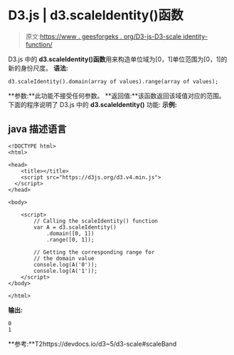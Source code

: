 # D3.js | d3.scaleIdentity()函数

> 原文:[https://www . geesforgeks . org/D3-js-D3-scale identity-function/](https://www.geeksforgeeks.org/d3-js-d3-scaleidentity-function/)

D3.js 中的 **d3.scaleIdentity()函数**用来构造单位域为[0，1]单位范围为[0，1]的新的身份尺度。
**语法:**

```
d3.scaleIdentity().domain(array of values).range(array of values);
```

**参数:**此功能不接受任何参数。
**返回值:**该函数返回该域值对应的范围。
下面的程序说明了 D3.js 中的 **d3.scaleIdentity()** 功能:
**示例:**

## java 描述语言

```
<!DOCTYPE html>
<html>

<head>
    <title></title>
    <script src="https://d3js.org/d3.v4.min.js">
  </script>
</head>

<body>

    <script>
        // Calling the scaleIdentity() function
        var A = d3.scaleIdentity()
            .domain([0, 1])
            .range([0, 1]);

        // Getting the corresponding range for
        // the domain value
        console.log(A('0'));
        console.log(A('1'));
    </script>
</body>

</html>
```

**输出:**

```
0
1
```

**参考:**T2https://devdocs.io/d3~5/d3-scale#scaleBand